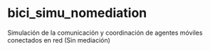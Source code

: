 bici_simu_nomediation
=====================

Simulación de la comunicación y coordinación de agentes móviles conectados en red (Sin mediación)
